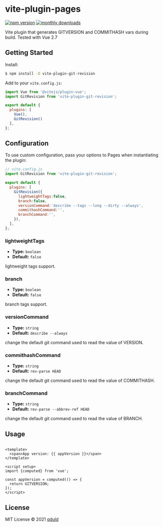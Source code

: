 # vite-plugin-pages

[![npm version](https://badgen.net/npm/v/vite-plugin-git-revision)](https://www.npmjs.com/package/vite-plugin-git-revision)
[![monthly downloads](https://badgen.net/npm/dm/vite-plugin-git-revision)](https://www.npmjs.com/package/vite-plugin-git-revision)

Vite plugin that generates GITVERSION and COMMITHASH vars during build. Tested with Vue 2.7

## Getting Started

Install:

```bash
$ npm install -D vite-plugin-git-revision
```

Add to your `vite.config.js`:

```js
import Vue from '@vitejs/plugin-vue';
import GitRevision from 'vite-plugin-git-revision';

export default {
  plugins: [
    Vue(), 
    GitRevision()
  ],
};
```
## Configuration

To use custom configuration, pass your options to Pages when instantiating the plugin:

```js
// vite.config.js
import GitRevision from 'vite-plugin-git-revision';

export default {
  plugins: [
    GitRevision({
      lightweightTags:false,
      branch:false,
      versionCommand:'describe --tags --long --dirty --always',
      commithashCommand:'',
      branchCommand:'',
    }),
  ],
};
```

### lightweightTags

- **Type:** `boolean`
- **Default:** `false`

lightweight tags support.

### branch

- **Type:** `boolean`
- **Default:** `false`

branch tags support.

### versionCommand

- **Type:** `string`
- **Default:** `describe --always`

change the default git command used to read the value of VERSION.

### commithashCommand

- **Type:** `string`
- **Default:** `rev-parse HEAD`

change the default git command used to read the value of COMMITHASH.

### branchCommand

- **Type:** `string`
- **Default:** `rev-parse --abbrev-ref HEAD`

change the default git command used to read the value of BRANCH.

## Usage

```vue

<template>
  <span>App version: {{ appVersion }}</span>
</template>

<script setup>
import {computed} from 'vue';

const appVersion = computed(() => {
  return GITVERSION;
});
</script>

```

## License

MIT License © 2021 [qduld](https://github.com/qduld)
